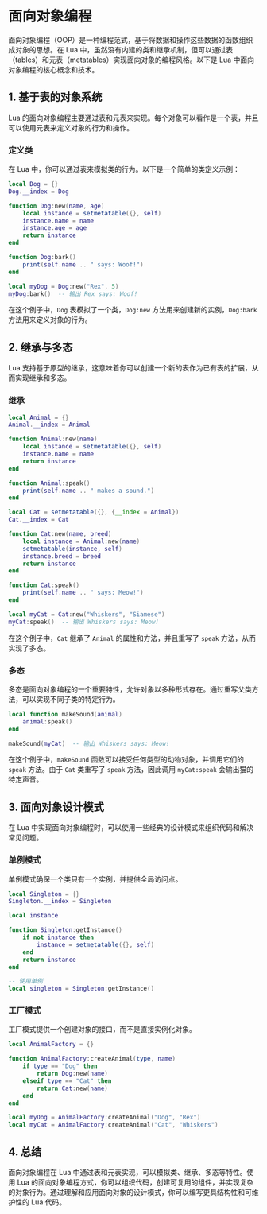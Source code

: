 # 面向对象编程

面向对象编程（OOP）是一种编程范式，基于将数据和操作这些数据的函数组织成对象的思想。在 Lua 中，虽然没有内建的类和继承机制，但可以通过表（tables）和元表（metatables）实现面向对象的编程风格。以下是 Lua 中面向对象编程的核心概念和技术。

## 1. 基于表的对象系统

Lua 的面向对象编程主要通过表和元表来实现。每个对象可以看作是一个表，并且可以使用元表来定义对象的行为和操作。

### 定义类

在 Lua 中，你可以通过表来模拟类的行为。以下是一个简单的类定义示例：

```lua
local Dog = {}
Dog.__index = Dog

function Dog:new(name, age)
    local instance = setmetatable({}, self)
    instance.name = name
    instance.age = age
    return instance
end

function Dog:bark()
    print(self.name .. " says: Woof!")
end

local myDog = Dog:new("Rex", 5)
myDog:bark()  -- 输出 Rex says: Woof!
```

在这个例子中，`Dog` 表模拟了一个类，`Dog:new` 方法用来创建新的实例，`Dog:bark` 方法用来定义对象的行为。

## 2. 继承与多态

Lua 支持基于原型的继承，这意味着你可以创建一个新的表作为已有表的扩展，从而实现继承和多态。

### 继承

```lua
local Animal = {}
Animal.__index = Animal

function Animal:new(name)
    local instance = setmetatable({}, self)
    instance.name = name
    return instance
end

function Animal:speak()
    print(self.name .. " makes a sound.")
end

local Cat = setmetatable({}, {__index = Animal})
Cat.__index = Cat

function Cat:new(name, breed)
    local instance = Animal:new(name)
    setmetatable(instance, self)
    instance.breed = breed
    return instance
end

function Cat:speak()
    print(self.name .. " says: Meow!")
end

local myCat = Cat:new("Whiskers", "Siamese")
myCat:speak()  -- 输出 Whiskers says: Meow!
```

在这个例子中，`Cat` 继承了 `Animal` 的属性和方法，并且重写了 `speak` 方法，从而实现了多态。

### 多态

多态是面向对象编程的一个重要特性，允许对象以多种形式存在。通过重写父类方法，可以实现不同子类的特定行为。

```lua
local function makeSound(animal)
    animal:speak()
end

makeSound(myCat)  -- 输出 Whiskers says: Meow!
```

在这个例子中，`makeSound` 函数可以接受任何类型的动物对象，并调用它们的 `speak` 方法。由于 `Cat` 类重写了 `speak` 方法，因此调用 `myCat:speak` 会输出猫的特定声音。

## 3. 面向对象设计模式

在 Lua 中实现面向对象编程时，可以使用一些经典的设计模式来组织代码和解决常见问题。

### 单例模式

单例模式确保一个类只有一个实例，并提供全局访问点。

```lua
local Singleton = {}
Singleton.__index = Singleton

local instance

function Singleton:getInstance()
    if not instance then
        instance = setmetatable({}, self)
    end
    return instance
end

-- 使用单例
local singleton = Singleton:getInstance()
```

### 工厂模式

工厂模式提供一个创建对象的接口，而不是直接实例化对象。

```lua
local AnimalFactory = {}

function AnimalFactory:createAnimal(type, name)
    if type == "Dog" then
        return Dog:new(name)
    elseif type == "Cat" then
        return Cat:new(name)
    end
end

local myDog = AnimalFactory:createAnimal("Dog", "Rex")
local myCat = AnimalFactory:createAnimal("Cat", "Whiskers")
```

## 4. 总结

面向对象编程在 Lua 中通过表和元表实现，可以模拟类、继承、多态等特性。使用 Lua 的面向对象编程方式，你可以组织代码，创建可复用的组件，并实现复杂的对象行为。通过理解和应用面向对象的设计模式，你可以编写更具结构性和可维护性的 Lua 代码。
